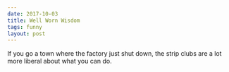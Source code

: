 ```yaml
---
date: 2017-10-03
title: Well Worn Wisdom
tags: funny
layout: post
---
```


If you go a town where the factory just shut down, the strip clubs are a lot more liberal about what you can do.